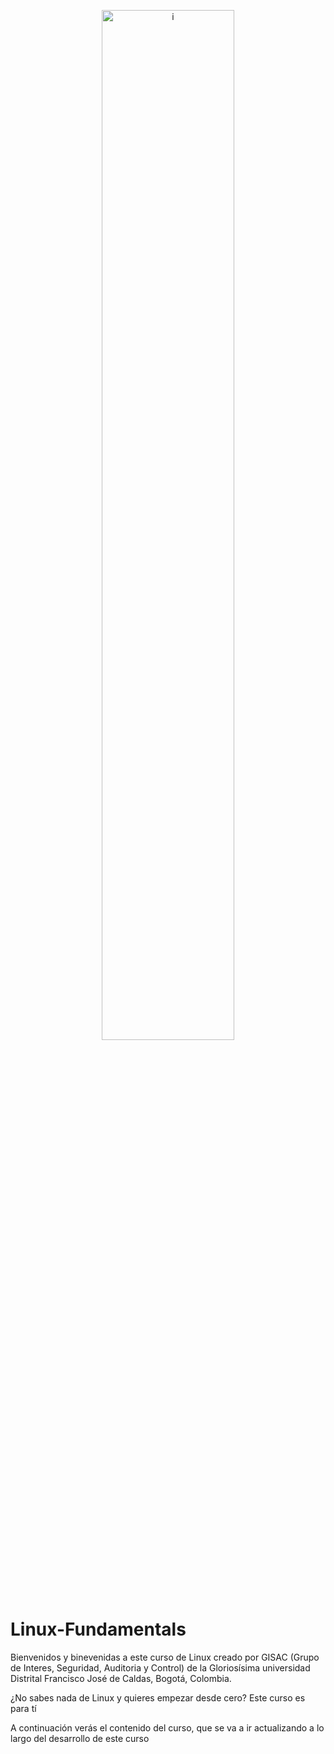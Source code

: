 <p align="center">
<picture>
	<img align="center" alt="i" src="https://github.com/ACMUD/Linux-Fundamentals/assets/90933717/273e9edd-52e1-4325-ae12-4f2bdf0a9b47" width="65%">
</picture>
</p>

# Linux-Fundamentals

Bienvenidos y binevenidas a este curso de Linux creado por GISAC (Grupo de Interes, Seguridad, Auditoria y Control) de la Gloriosísima universidad Distrital Francisco José de Caldas, Bogotá, Colombia.

¿No sabes nada de Linux y quieres empezar desde cero? Este curso es para tí

A continuación verás el contenido del curso, que se va a ir actualizando a lo largo del desarrollo de este curso

